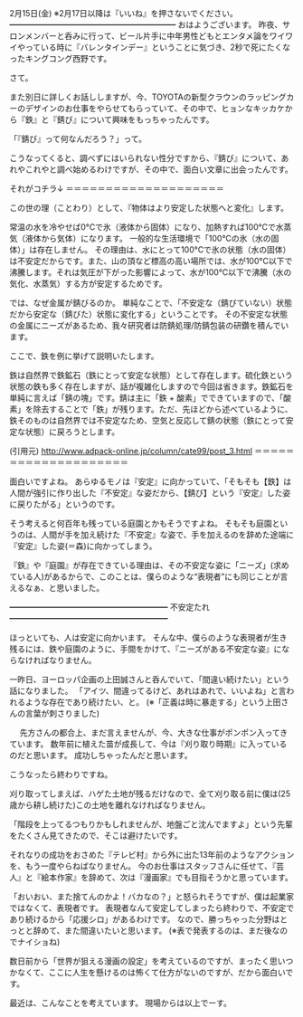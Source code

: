 2月15日(金) ※2月17日以降は『いいね』を押さないでください。
━━━━━━━━━━━━━━━━━━━━━
おはようございます。
昨夜、サロンメンバーと呑みに行って、ビール片手に中年男性どもとエンタメ論をワイワイやっている時に『バレンタインデー』ということに気づき、2秒で死にたくなったキングコング西野です。

さて。

また別日に詳しくお話ししますが、今、TOYOTAの新型クラウンのラッピングカーのデザインのお仕事をやらせてもらっていて、その中で、ヒョンなキッカケから『鉄』と『錆び』について興味をもっちゃったんです。

「『錆び』って何なんだろう？」って。

こうなってくると、調べずにはいられない性分ですから、『錆び』について、あれやこれやと調べ始めるわけですが、その中で、面白い文章に出会ったんです。

それがコチラ↓
＝＝＝＝＝＝＝＝＝＝＝＝＝＝＝＝＝＝＝＝

この世の理（ことわり）として、『物体はより安定した状態へと変化』します。

常温の水を冷やせば0°Cで氷（液体から固体）になり、加熱すれば100°Cで水蒸気（液体から気体）になります。
一般的な生活環境で「100°Cの氷（水の固体）」は存在しません。
その理由は、水にとって100°Cで氷の状態（水の固体）は不安定だからです。また、山の頂など標高の高い場所では、水が100°C以下で沸騰します。それは気圧が下がった影響によって、水が100°C以下で沸騰（水の気化、水蒸気）する方が安定するためです。


では、なぜ金属が錆びるのか。
単純なことで、「不安定な（錆びていない）状態だから安定な（錆びた）状態に変化する」ということです。
その不安定な状態の金属にニーズがあるため、我々研究者は防錆処理/防錆包装の研鑽を積んでいます。


ここで、鉄を例に挙げて説明いたします。

鉄は自然界で鉄鉱石（鉄にとって安定な状態）として存在します。硫化鉄という状態の鉄も多く存在しますが、話が複雑化しますので今回は省きます。鉄鉱石を単純に言えば「錆の塊」です。錆は主に「鉄 + 酸素」でできていますので、「酸素」を除去することで「鉄」が残ります。ただ、先ほどから述べているように、鉄そのものは自然界では不安定なため、空気と反応して錆の状態（鉄にとって安定な状態）に戻ろうとします。

(引用元)
http://www.adpack-online.jp/column/cate99/post_3.html
＝＝＝＝＝＝＝＝＝＝＝＝＝＝＝＝＝＝＝＝

面白いですよね。
あらゆるモノは『安定』に向かっていて、「そもそも【鉄】は人間が強引に作り出した『不安定』な姿だから、【錆び】という『安定』した姿に戻りたがる」というのです。

そう考えると何百年も残っている庭園とかもそうですよね。
そもそも庭園というのは、人間が手を加え続けた『不安定』な姿で、手を加えるのを辞めた途端に『安定』した姿(＝森)に向かってしまう。

『鉄』や『庭園』が存在できている理由は、その不安定な姿に「ニーズ」(求めている人)があるからで、このことは、僕らのような“表現者”にも同じことが言えるなぁ、と思いました。

━━━━━━━━━━━━━━━━━━━━
不安定たれ
━━━━━━━━━━━━━━━━━━━━

ほっといても、人は安定に向かいます。
そんな中、僕らのような表現者が生き残るには、鉄や庭園のように、手間をかけて、『ニーズがある不安定な姿』にならなければなりません。

一昨日、ヨーロッパ企画の上田誠さんと呑んでいて、「間違い続けたい」という話になりました。
「アイツ、間違ってるけど、あれはあれで、いいよね」と言われるような存在であり続けたい、と。
(※「正義は時に暴走する」という上田さんの言葉が刺さりました)

　
先方さんの都合上、まだ言えませんが、今、大きな仕事がポンポン入ってきています。
数年前に植えた苗が成長して、今は『刈り取り時期』に入っているのだと思います。
成功しちゃったんだと思います。

こうなったら終わりですね。

刈り取ってしまえば、ハゲた土地が残るだけなので、全て刈り取る前に僕は(25歳から耕し続けた)この土地を離れなければなりません。

「階段を上ってるつもりかもしれませんが、地盤ごと沈んでますよ」という先輩をたくさん見てきたので、そこは避けたいです。

それなりの成功をおさめた『テレビ村』から外に出た13年前のようなアクションを、もう一度やらねばなりません。
今のお仕事はスタッフさんに任せて、『芸人』と『絵本作家』を辞めて、次は『漫画家』でも目指そうかと思っています。

「おいおい、また捨てんのかよ！バカなの？」と怒られそうですが、僕は起業家ではなくて、表現者です。
表現者なんて安定してしまったら終わりで、不安定であり続けるから「応援シロ」があるわけです。
なので、勝っちゃった分野はとっとと辞めて、また間違いたいと思います。
(※表で発表するのは、まだ後なのでナイショね)

数日前から「世界が狙える漫画の設定」を考えているのですが、まったく思いつかなくて、ここに人生を懸けるのは怖くて仕方がないのですが、だから面白いです。

最近は、こんなことを考えています。
現場からは以上でーす。

